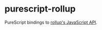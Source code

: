 # purescript-rollup

PureScript bindings to [rollup's JavaScript API](https://github.com/rollup/rollup/wiki/JavaScript-API).